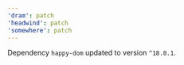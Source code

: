 ```yaml
---
'dram': patch
'headwind': patch
'somewhere': patch
---
```

Dependency `happy-dom` updated to version `^18.0.1`.
